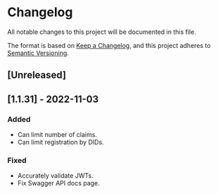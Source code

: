 # Changelog
All notable changes to this project will be documented in this file.

The format is based on [Keep a Changelog](https://keepachangelog.com/en/1.0.0/),
and this project adheres to [Semantic Versioning](https://semver.org/spec/v2.0.0.html).




## [Unreleased]




## [1.1.31] - 2022-11-03

### Added
- Can limit number of claims.
- Can limit registration by DIDs.

### Fixed
- Accurately validate JWTs.
- Fix Swagger API docs page.
